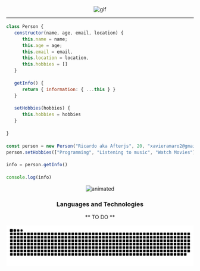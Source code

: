<div align=center> 
   <img src="https://readme-typing-svg.herokuapp.com/?color=%2336BCF7&center=true&size=30&vCenter=true&lines=Hi%20There%20%F0%9F%96%90,%20I%27m%20Ricardo;%20Fullstack%20Developer%20%F0%9F%92%BB;%20Coffee%20lover%20%E2%98%95" alt="gif" />
</div>
<hr>

```javascript
class Person {
   constructor(name, age, email, location) {
      this.name = name;
      this.age = age;
      this.email = email,
      this.location = location,
      this.hobbies = []
   }

   getInfo() {
      return { information: { ...this } }
   }

   setHobbies(hobbies) {
      this.hobbies = hobbies
   }

}

const person = new Person("Ricardo aka Afterjs", 20, "xavieramaro2@gmail.com", "Viana do Castelo, Portugal")
person.setHobbies(["Programming", "Listening to music", "Watch Movies"])

info = person.getInfo()

console.log(info)

```


<p align="center">
  <img src="https://media1.tenor.com/images/e2fe0c53818f577f81e5ec3dc84e5ea7/tenor.gif?itemid=26496730" alt="animated" witdh="100px"/>
</p>


<h3 align="center">Languages and Technologies</h3>
<div align="center">
   

   ** TO DO **

</div>


   





![snake gif](https://github.com/afterjs/afterjs/blob/output/github-contribution-grid-snake.svg)
